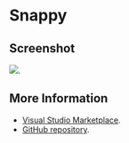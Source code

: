 # Snappy



## Screenshot
![](https://raw.githubusercontent.com/gerane/VSCodeThemes/master/gerane.Theme-Snappy/screenshot.png).


## More Information
* [Visual Studio Marketplace](https://marketplace.visualstudio.com/items/gerane.Theme-Snappy).
* [GitHub repository](https://github.com/gerane/VSCodeThemes).
